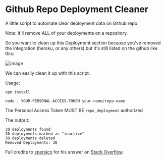 # Github Repo Deployment Cleaner

A little script to automate clear deployment data on Github repo.

Note: it'll remove ALL of your deployments on a repository.


So you want to clean up this Deployment section because you've removed the integration (heroku, or any others) but it's still listed on the github like this:

![image](https://user-images.githubusercontent.com/58095255/187248706-7ff3cf78-6b52-49b0-b560-d0eedff9a3c9.png)

We can easily clean it up with this script.


Usage:
```
npm install
```

```
node . YOUR-PERSONAL-ACCESS-TOKEN your-name/repo-name
```
The Personal Access Token MUST BE `repo_deployment` authorized

The output:
```
30 deployments found
30 deployments marked as "inactive"
30 deployments deleted
Removed Deployments: 30
```


Full credits to <a href="https://stackoverflow.com/users/6569950/spersico">spersico</a> for his answer on <a href="https://stackoverflow.com/questions/53452910/how-to-remove-a-github-environment">Stack Overflow</a>.
